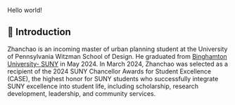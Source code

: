 Hello world! 
## 🧑 Introduction
Zhanchao is an incoming master of urban planning student at the University of Pennsylvania Witzman School of Design. He graduated from [Binghamton University- SUNY](https://www.binghamton.edu/) in May 2024. In March 2024, Zhanchao was selected as a recipient of the 2024 SUNY Chancellor Awards for Student Excellence (CASE), the highest honor for SUNY students who successfully integrate SUNY excellence into student life, including scholarship, research development, leadership, and community services.


